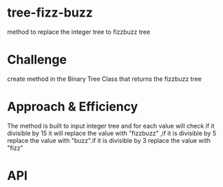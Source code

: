 # tree-fizz-buzz
method to replace the integer tree to fizzbuzz tree

# Challenge
create method in the Binary Tree Class that returns the fizzbuzz tree

# Approach & Efficiency
The method is built to input integer tree and for each value will check if it divisible by 15 
it will replace the value with  "fizzbuzz" ,if it is divisible by 5
replace the value with  "buzz".if it is divisible by 3
replace the value with  "fizz"

# API